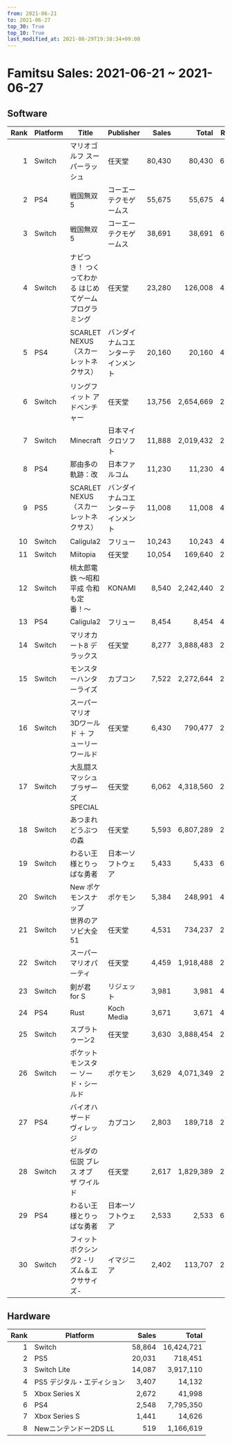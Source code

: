 ```yaml
---
from: 2021-06-21
to: 2021-06-27
top_30: True
top_10: True
last_modified_at: 2021-08-29T19:38:34+09:00
---
```

# Famitsu Sales: 2021-06-21 ~ 2021-06-27
## Software
| Rank | Platform | Title | Publisher | Sales | Total | Rate | New |
| -: | -- | -- | -- | -: | -: | -: | -- |
| 1 | Switch | マリオゴルフ スーパーラッシュ | 任天堂 | 80,430 | 80,430 | 60% | **New** |
| 2 | PS4 | 戦国無双5 | コーエーテクモゲームス | 55,675 | 55,675 | 40% | **New** |
| 3 | Switch | 戦国無双5 | コーエーテクモゲームス | 38,691 | 38,691 | 60% | **New** |
| 4 | Switch | ナビつき！ つくってわかる はじめてゲームプログラミング | 任天堂 | 23,280 | 126,008 | 40% |  |
| 5 | PS4 | SCARLET NEXUS（スカーレットネクサス） | バンダイナムコエンターテインメント | 20,160 | 20,160 | 40% | **New** |
| 6 | Switch | リングフィット アドベンチャー | 任天堂 | 13,756 | 2,654,669 | 20% |  |
| 7 | Switch | Minecraft | 日本マイクロソフト | 11,888 | 2,019,432 | 20% |  |
| 8 | PS4 | 那由多の軌跡：改 | 日本ファルコム | 11,230 | 11,230 | 40% | **New** |
| 9 | PS5 | SCARLET NEXUS（スカーレットネクサス） | バンダイナムコエンターテインメント | 11,008 | 11,008 | 40% | **New** |
| 10 | Switch | Caligula2 | フリュー | 10,243 | 10,243 | 40% | **New** |
| 11 | Switch | Miitopia | 任天堂 | 10,054 | 169,640 | 20% |  |
| 12 | Switch | 桃太郎電鉄 〜昭和 平成 令和も定番！〜 | KONAMI | 8,540 | 2,242,440 | 20% |  |
| 13 | PS4 | Caligula2 | フリュー | 8,454 | 8,454 | 40% | **New** |
| 14 | Switch | マリオカート8 デラックス | 任天堂 | 8,277 | 3,888,483 | 20% |  |
| 15 | Switch | モンスターハンターライズ | カプコン | 7,522 | 2,272,644 | 20% |  |
| 16 | Switch | スーパーマリオ 3Dワールド ＋ フューリーワールド | 任天堂 | 6,430 | 790,477 | 20% |  |
| 17 | Switch | 大乱闘スマッシュブラザーズ SPECIAL | 任天堂 | 6,062 | 4,318,560 | 20% |  |
| 18 | Switch | あつまれ どうぶつの森 | 任天堂 | 5,593 | 6,807,289 | 20% |  |
| 19 | Switch | わるい王様とりっぱな勇者 | 日本一ソフトウェア | 5,433 | 5,433 | 60% | **New** |
| 20 | Switch | New ポケモンスナップ | ポケモン | 5,384 | 248,991 | 40% |  |
| 21 | Switch | 世界のアソビ大全51 | 任天堂 | 4,531 | 734,237 | 20% |  |
| 22 | Switch | スーパー マリオパーティ | 任天堂 | 4,459 | 1,918,488 | 20% |  |
| 23 | Switch | 剣が君 for S | リジェット | 3,981 | 3,981 | 40% | **New** |
| 24 | PS4 | Rust | Koch Media | 3,671 | 3,671 | 40% | **New** |
| 25 | Switch | スプラトゥーン2 | 任天堂 | 3,630 | 3,888,454 | 20% |  |
| 26 | Switch | ポケットモンスター ソード・シールド | ポケモン | 3,629 | 4,071,349 | 20% |  |
| 27 | PS4 | バイオハザード　ヴィレッジ | カプコン | 2,803 | 189,718 | 20% |  |
| 28 | Switch | ゼルダの伝説 ブレス オブ ザ ワイルド | 任天堂 | 2,617 | 1,829,389 | 20% |  |
| 29 | PS4 | わるい王様とりっぱな勇者 | 日本一ソフトウェア | 2,533 | 2,533 | 60% | **New** |
| 30 | Switch | フィットボクシング2 -リズム＆エクササイズ- | イマジニア | 2,402 | 113,707 | 20% |  |

## Hardware
| Rank | Platform | Sales | Total |
| -: | -- | -: | -: |
| 1 | Switch | 58,864 | 16,424,721 |
| 2 | PS5 | 20,031 | 718,451 |
| 3 | Switch Lite | 14,087 | 3,917,110 |
| 4 | PS5 デジタル・エディション | 3,407 | 14,132 |
| 5 | Xbox Series X | 2,672 | 41,998 |
| 6 | PS4 | 2,548 | 7,795,350 |
| 7 | Xbox Series S | 1,441 | 14,626 |
| 8 | Newニンテンドー2DS LL | 519 | 1,166,619 |